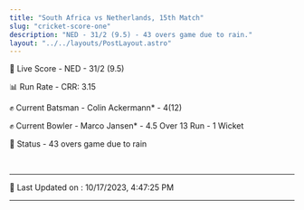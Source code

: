 ```yaml
---
title: "South Africa vs Netherlands, 15th Match"
slug: "cricket-score-one"
description: "NED - 31/2 (9.5) - 43 overs game due to rain."
layout: "../../layouts/PostLayout.astro"
---
```


🔴 Live Score - NED - 31/2 (9.5)  

📊 Run Rate - CRR: 3.15  

✊ Current Batsman - Colin Ackermann* - 4(12)  

✊ Current Bowler - Marco Jansen* - 4.5 Over 13 Run - 1 Wicket  

📑 Status - 43 overs game due to rain

<br />

***

📝 Last Updated on : 10/17/2023, 4:47:25 PM

***

